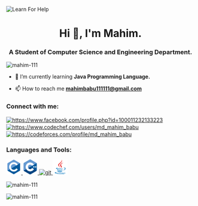 ![Learn For Help ](https://scontent.fdac31-1.fna.fbcdn.net/v/t39.30808-6/361383602_1928065820911137_4725469747663744350_n.jpg?_nc_cat=101&ccb=1-7&_nc_sid=e3f864&_nc_eui2=AeGn6vnzgtfD7s5BfG70q1jt9naWIM04_K32dpYgzTj8rfdNzU200btDwrV-kGWKNvxNuXtSqz3chDQ1En7B50R0&_nc_ohc=owJbzEipSTIAX9EsnHW&_nc_ht=scontent.fdac31-1.fna&oh=00_AfDZWDlyR4lLtpYWFcDx-2ITuFgel5pHFmWC9YmUA9q7yA&oe=64BA4BA3)
<h1 align="center">Hi 👋, I'm Mahim.</h1>
<h3 align="center">A Student of Computer Science and Engineering Department.</h3>

<p align="left"> <img src="https://komarev.com/ghpvc/?username=mahim-111&label=Profile%20views&color=0e75b6&style=flat" alt="mahim-111" /> </p>

- 🌱 I’m currently learning **Java Programming Language.**

- 📫 How to reach me **mahimbabu111111@gmail.com**

<h3 align="left">Connect with me:</h3>
<p align="left">
<a href="https://fb.com/https://www.facebook.com/profile.php?id=100011232133223" target="blank"><img align="center" src="https://raw.githubusercontent.com/rahuldkjain/github-profile-readme-generator/master/src/images/icons/Social/facebook.svg" alt="https://www.facebook.com/profile.php?id=100011232133223" height="30" width="40" /></a>
<a href="https://www.codechef.com/users/https://www.codechef.com/users/md_mahim_babu" target="blank"><img align="center" src="https://cdn.jsdelivr.net/npm/simple-icons@3.1.0/icons/codechef.svg" alt="https://www.codechef.com/users/md_mahim_babu" height="30" width="40" /></a>
<a href="https://codeforces.com/profile/https://codeforces.com/profile/md_mahim_babu" target="blank"><img align="center" src="https://raw.githubusercontent.com/rahuldkjain/github-profile-readme-generator/master/src/images/icons/Social/codeforces.svg" alt="https://codeforces.com/profile/md_mahim_babu" height="30" width="40" /></a>
</p>

<h3 align="left">Languages and Tools:</h3>
<p align="left"> <a href="https://www.cprogramming.com/" target="_blank" rel="noreferrer"> <img src="https://raw.githubusercontent.com/devicons/devicon/master/icons/c/c-original.svg" alt="c" width="40" height="40"/> </a> <a href="https://www.w3schools.com/cpp/" target="_blank" rel="noreferrer"> <img src="https://raw.githubusercontent.com/devicons/devicon/master/icons/cplusplus/cplusplus-original.svg" alt="cplusplus" width="40" height="40"/> </a> <a href="https://git-scm.com/" target="_blank" rel="noreferrer"> <img src="https://www.vectorlogo.zone/logos/git-scm/git-scm-icon.svg" alt="git" width="40" height="40"/> </a> <a href="https://www.java.com" target="_blank" rel="noreferrer"> <img src="https://raw.githubusercontent.com/devicons/devicon/master/icons/java/java-original.svg" alt="java" width="40" height="40"/> </a> </p>

<p><img align="center" src="https://github-readme-stats.vercel.app/api/top-langs?username=mahim-111&show_icons=true&locale=en&layout=compact" alt="mahim-111" /></p>

<p><img align="center" src="https://github-readme-streak-stats.herokuapp.com/?user=mahim-111&" alt="mahim-111" /></p>
